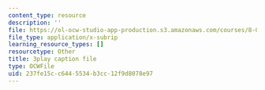 ```yaml
---
content_type: resource
description: ''
file: https://ol-ocw-studio-app-production.s3.amazonaws.com/courses/8-01sc-classical-mechanics-fall-2016/237fe15cc6445534b3cc12f9d8078e97_lufK0UlJ7aE.vtt
file_type: application/x-subrip
learning_resource_types: []
resourcetype: Other
title: 3play caption file
type: OCWFile
uid: 237fe15c-c644-5534-b3cc-12f9d8078e97
---
```

